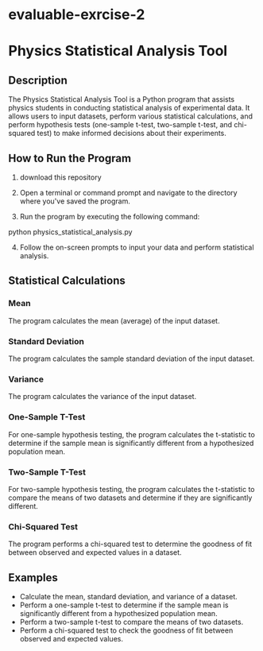 # evaluable-exrcise-2

# Physics Statistical Analysis Tool

## Description

The Physics Statistical Analysis Tool is a Python program that assists physics students in conducting statistical analysis of experimental data. It allows users to input datasets, perform various statistical calculations, and perform hypothesis tests (one-sample t-test, two-sample t-test, and chi-squared test) to make informed decisions about their experiments.

## How to Run the Program

1. download this repository

2. Open a terminal or command prompt and navigate to the directory where you've saved the program.

3. Run the program by executing the following command:

python physics_statistical_analysis.py

4. Follow the on-screen prompts to input your data and perform statistical analysis.

## Statistical Calculations

### Mean

The program calculates the mean (average) of the input dataset.

### Standard Deviation

The program calculates the sample standard deviation of the input dataset.

### Variance

The program calculates the variance of the input dataset.

### One-Sample T-Test

For one-sample hypothesis testing, the program calculates the t-statistic to determine if the sample mean is significantly different from a hypothesized population mean.

### Two-Sample T-Test

For two-sample hypothesis testing, the program calculates the t-statistic to compare the means of two datasets and determine if they are significantly different.

### Chi-Squared Test

The program performs a chi-squared test to determine the goodness of fit between observed and expected values in a dataset.

## Examples

- Calculate the mean, standard deviation, and variance of a dataset.
- Perform a one-sample t-test to determine if the sample mean is significantly different from a hypothesized population mean.
- Perform a two-sample t-test to compare the means of two datasets.
- Perform a chi-squared test to check the goodness of fit between observed and expected values.







